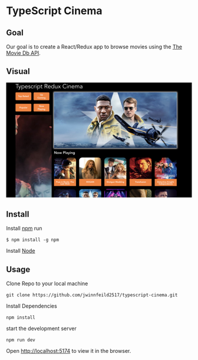 # TypeScript Cinema
## Goal

Our goal is to create a React/Redux app to browse movies using the [The Movie Db API](https://developers.themoviedb.org/3/getting-started/introduction).

## Visual
<img src="./public/app-visual.jpg">

## Install

Install [npm](https://npmjs.org/) run

```
$ npm install -g npm
```

Install [Node](https://nodejs.org/en/download/)

## Usage
Clone Repo to your local machine

```
git clone https://github.com/jwinnfeild2517/typescript-cinema.git
```
Install Dependencies
```
npm install
```

start the development server
```
npm run dev
```

Open [http://localhost:5174](http://localhost:5174) to view it in the browser.